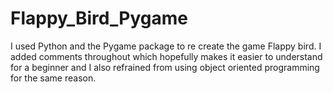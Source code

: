 # Flappy_Bird_Pygame
I used Python and the Pygame package to re create the game Flappy bird. I added comments throughout which hopefully makes it easier to understand for a beginner and I also refrained from using object oriented programming for the same reason.
